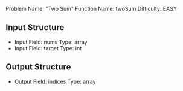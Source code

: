 Problem Name: "Two Sum"
Function Name: twoSum
Difficulty: EASY

## Input Structure
- Input Field: nums
  Type: array<int>
- Input Field: target
  Type: int

## Output Structure
- Output Field: indices
  Type: array<int>